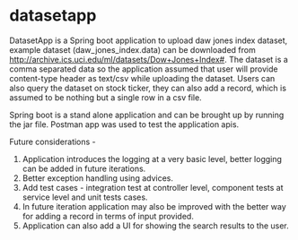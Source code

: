 # datasetapp
DatasetApp is a Spring boot application to upload daw jones index dataset, example dataset (daw_jones_index.data) can be downloaded from http://archive.ics.uci.edu/ml/datasets/Dow+Jones+Index#. 
The dataset is a comma separated data so the application assumed that user will provide content-type header as text/csv while uploading the dataset.
Users can also query the dataset on stock ticker, they can also add a record, which is assumed to be nothing but a single row in a csv file.

Spring boot is a stand alone application and can be brought up by running the jar file. Postman app was used to test the application apis.

Future considerations -
1. Application introduces the logging at a very basic level, better logging can be added in future iterations.
2. Better exception handling using advices.
3. Add test cases - integration test at controller level, component tests at service level and unit tests cases.
4. In future iteration application may also be improved with the better way for adding a record in terms of input provided.
5. Application can also add a UI for showing the search results to the user.
